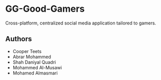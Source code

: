 # GG-Good-Gamers
Cross-platform, centralized social media application tailored to gamers.

## Authors 
- Cooper Teets
- Abrar Mohammed
- Shah Daniyal Quadri
- Mohammed Al-Musawi
- Mohamed Almasmari
